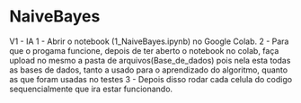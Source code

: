 # NaiveBayes
V1 - IA
1 - Abrir o notebook (1_NaiveBayes.ipynb) no Google Colab.
2 - Para que o progama funcione, depois de ter aberto o notebook no colab, faça upload no mesmo a pasta de arquivos(Base_de_dados) pois
nela esta todas as bases de dados, tanto a usado para o aprendizado do algoritmo, quanto as que foram usadas no testes
3 - Depois disso rodar cada celula do codigo sequencialmente que ira estar funcionando.

